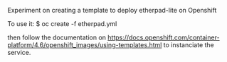 Experiment on creating a template to deploy etherpad-lite on Openshift

To use it:
$ oc create -f etherpad.yml

then follow the documentation on https://docs.openshift.com/container-platform/4.6/openshift_images/using-templates.html to instanciate the service.
